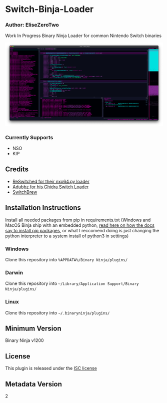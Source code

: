 # Switch-Binja-Loader
### Author: **EliseZeroTwo**

Work In Progress Binary Ninja Loader for common Nintendo Switch binaries

![Image demoing SMO in Binja](https://github.com/EliseZeroTwo/Switch-Binja-Loader/blob/master/images/home.png)

### Currently Supports
- NSO
- KIP

## Credits
- [ReSwitched for their nxo64.py loader](https://github.com/reswitched/loaders/blob/master/nxo64.py)
- [Adubbz for his Ghidra Switch Loader](https://github.com/Adubbz/Ghidra-Switch-Loader)
- [SwitchBrew](https://switchbrew.org/)

## Installation Instructions

Install all needed packages from pip in requirements.txt (Windows and MacOS Binja ship with an embedded python, [read here on how the docs say to install pip packages](https://docs.binary.ninja/guide/plugins.html#installing-prerequisites), or what I reccomend doing is just changing the python interpreter to a system install of python3 in settings)
### Windows

Clone this repository into `%APPDATA%/Binary Ninja/plugins/`

### Darwin

Clone this repository into `~/Library/Application Support/Binary Ninja/plugins/`

### Linux

Clone this repository into `~/.binaryninja/plugins/`
## Minimum Version

Binary Ninja v1200



## License

This plugin is released under the [ISC license](https://github.com/EliseZeroTwo/Switch-Binja-Loader/blob/master/LICENSE.txt)

## Metadata Version

2

